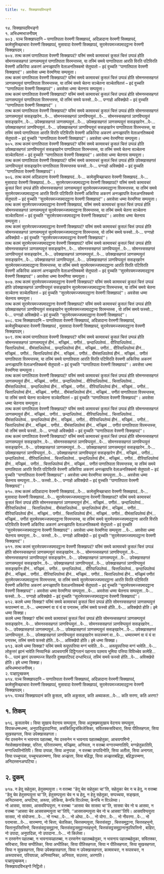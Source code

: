 ```yaml
---
title: १४. सिक्खापदविभङ्गो

---
```

१४. सिक्खापदविभङ्गो  
१. अभिधम्मभाजनीयम्  
७०३ . पञ्च सिक्खापदानि – पाणातिपाता वेरमणी सिक्खापदं, अदिन्नादाना वेरमणी सिक्खापदं, कामेसुमिच्छाचारा वेरमणी सिक्खापदं, मुसावादा वेरमणी सिक्खापदं, सुरामेरयमज्जपमादट्ठाना वेरमणी सिक्खापदम्।  
७०४. तत्थ कतमं पाणातिपाता वेरमणी सिक्खापदं? यस्मिं समये कामावचरं कुसलं चित्तं उप्पन्नं होति सोमनस्ससहगतं ञाणसम्पयुत्तं पाणातिपाता विरमन्तस्स, या तस्मिं समये पाणातिपाता आरति विरति पटिविरति वेरमणी अकिरिया अकरणं अनज्झापत्ति वेलाअनतिक्कमो सेतुघातो – इदं वुच्चति ‘‘पाणातिपाता वेरमणी सिक्खापदं’’। अवसेसा धम्मा वेरमणिया सम्पयुत्ता।  
तत्थ कतमं पाणातिपाता वेरमणी सिक्खापदं? यस्मिं समये कामावचरं कुसलं चित्तं उप्पन्नं होति सोमनस्ससहगतं ञाणसम्पयुत्तं पाणातिपाता विरमन्तस्स, या तस्मिं समये चेतना सञ्चेतना सञ्चेतयितत्तं – इदं वुच्चति ‘‘पाणातिपाता वेरमणी सिक्खापदं’’। अवसेसा धम्मा चेतनाय सम्पयुत्ता।  
तत्थ कतमं पाणातिपाता वेरमणी सिक्खापदं? यस्मिं समये कामावचरं कुसलं चित्तं उप्पन्नं होति सोमनस्ससहगतं ञाणसम्पयुत्तं पाणातिपाता विरमन्तस्स, यो तस्मिं समये फस्सो…पे॰… पग्गाहो अविक्खेपो – इदं वुच्चति ‘‘पाणातिपाता वेरमणी सिक्खापदं’’ ।  
तत्थ कतमं पाणातिपाता वेरमणी सिक्खापदं? यस्मिं समये कामावचरं कुसलं चित्तं उप्पन्नं होति सोमनस्ससहगतं ञाणसम्पयुत्तं ससङ्खारेन…पे॰… सोमनस्ससहगतं ञाणविप्पयुत्तं…पे॰… सोमनस्ससहगतं ञाणविप्पयुत्तं ससङ्खारेन…पे॰… उपेक्खासहगतं ञाणसम्पयुत्तं…पे॰… उपेक्खासहगतं ञाणसम्पयुत्तं ससङ्खारेन…पे॰… उपेक्खासहगतं ञाणविप्पयुत्तं…पे॰… उपेक्खासहगतं ञाणविप्पयुत्तं ससङ्खारेन पाणातिपाता विरमन्तस्स, या तस्मिं समये पाणातिपाता आरति विरति पटिविरति वेरमणी अकिरिया अकरणं अनज्झापत्ति वेलाअनतिक्कमो सेतुघातो – इदं वुच्चति ‘‘पाणातिपाता वेरमणी सिक्खापदं’’। अवसेसा धम्मा वेरमणिया सम्पयुत्ता।  
७०५. तत्थ कतमं पाणातिपाता वेरमणी सिक्खापदं? यस्मिं समये कामावचरं कुसलं चित्तं उप्पन्नं होति उपेक्खासहगतं ञाणविप्पयुत्तं ससङ्खारेन पाणातिपाता विरमन्तस्स, या तस्मिं समये चेतना सञ्चेतना सञ्चेतयितत्तं – इदं वुच्चति ‘‘पाणातिपाता वेरमणी सिक्खापदं’’। अवसेसा धम्मा चेतनाय सम्पयुत्ता।  
तत्थ कतमं पाणातिपाता वेरमणी सिक्खापदं? यस्मिं समये कामावचरं कुसलं चित्तं उप्पन्नं होति उपेक्खासहगतं ञाणविप्पयुत्तं ससङ्खारेन पाणातिपाता विरमन्तस्स फस्सो…पे॰… पग्गाहो अविक्खेपो – इदं वुच्चति ‘‘पाणातिपाता वेरमणी सिक्खापदं’’।  
७०६. तत्थ कतमं अदिन्नादाना वेरमणी सिक्खापदं…पे॰… कामेसुमिच्छाचारा वेरमणी सिक्खापदं…पे॰… मुसावादा वेरमणी सिक्खापदं…पे॰… सुरामेरयमज्जपमादट्ठाना वेरमणी सिक्खापदं? यस्मिं समये कामावचरं कुसलं चित्तं उप्पन्नं होति सोमनस्ससहगतं ञाणसम्पयुत्तं सुरामेरयमज्जपमादट्ठाना विरमन्तस्स, या तस्मिं समये सुरामेरयमज्जपमादट्ठाना आरति विरति पटिविरति वेरमणी अकिरिया अकरणं अनज्झापत्ति वेलाअनतिक्कमो सेतुघातो – इदं वुच्चति ‘‘सुरामेरयमज्जपमादट्ठाना वेरमणी सिक्खापदं’’। अवसेसा धम्मा वेरमणिया सम्पयुत्ता।  
तत्थ कतमं सुरामेरयमज्जपमादट्ठाना वेरमणी सिक्खापदं, यस्मिं समये कामावचरं कुसलं चित्तं उप्पन्नं होति सोमनस्ससहगतं ञाणसम्पयुत्तं सुरामेरयमज्जपमादट्ठाना विरमन्तस्स, या तस्मिं समये चेतना सञ्चेतना सञ्चेतयितत्तं – इदं वुच्चति ‘‘सुरामेरयमज्जपमादट्ठाना वेरमणी सिक्खापदं’’। अवसेसा धम्मा चेतनाय सम्पयुत्ता।  
तत्थ कतमं सुरामेरयमज्जपमादट्ठाना वेरमणी सिक्खापदं? यस्मिं समये कामावचरं कुसलं चित्तं उप्पन्नं होति सोमनस्ससहगतं ञाणसम्पयुत्तं सुरामेरयमज्जपमादट्ठाना विरमन्तस्स, यो तस्मिं समये फस्सो…पे॰… पग्गाहो अविक्खेपो – इदं वुच्चति ‘‘सुरामेरयमज्जपमादट्ठाना वेरमणी सिक्खापदं’’।  
तत्थ कतमं सुरामेरयमज्जपमादट्ठाना वेरमणी सिक्खापदं? यस्मिं समये कामावचरं कुसलं चित्तं उप्पन्नं होति सोमनस्ससहगतं ञाणसम्पयुत्तं ससङ्खारेन…पे॰… सोमनस्ससहगतं ञाणविप्पयुत्तं…पे॰… सोमनस्ससहगतं ञाणविप्पयुत्तं ससङ्खारेन…पे॰… उपेक्खासहगतं ञाणसम्पयुत्तं…पे॰… उपेक्खासहगतं ञाणसम्पयुत्तं ससङ्खारेन…पे॰… उपेक्खासहगतं ञाणविप्पयुत्तं…पे॰… उपेक्खासहगतं ञाणविप्पयुत्तं ससङ्खारेन सुरामेरयमज्जपमादट्ठाना विरमन्तस्स, या तस्मिं समये सुरामेरयमज्जपमादट्ठाना आरति विरति पटिविरति वेरमणी अकिरिया अकरणं अनज्झापत्ति वेलाअनतिक्कमो सेतुघातो – इदं वुच्चति ‘‘सुरामेरयमज्जपमादट्ठाना वेरमणी सिक्खापदं’’। अवसेसा धम्मा वेरमणिया सम्पयुत्ता।  
७०७. तत्थ कतमं सुरामेरयमज्जपमादट्ठाना वेरमणी सिक्खापदं? यस्मिं समये कामावचरं कुसलं चित्तं उप्पन्नं होति उपेक्खासहगतं ञाणविप्पयुत्तं ससङ्खारेन सुरामेरयमज्जपमादट्ठाना विरमन्तस्स, या तस्मिं समये चेतना सञ्चेतना सञ्चेतयितत्तं – इदं वुच्चति ‘‘सुरामेरयमज्जपमादट्ठाना वेरमणी सिक्खापदं’’। अवसेसा धम्मा चेतनाय सम्पयुत्ता।  
तत्थ कतमं सुरामेरयमज्जपमादट्ठाना वेरमणी सिक्खापदं? यस्मिं समये कामावचरं कुसलं चित्तं उप्पन्नं होति उपेक्खासहगतं ञाणविप्पयुत्तं ससङ्खारेन सुरामेरयमज्जपमादट्ठाना विरमन्तस्स , यो तस्मिं समये फस्सो…पे॰… पग्गाहो अविक्खेपो – इदं वुच्चति ‘‘सुरामेरयमज्जपमादट्ठाना वेरमणी सिक्खापदं’’।  
७०८. पञ्च सिक्खापदानि – पाणातिपाता वेरमणी सिक्खापदं, अदिन्नादाना वेरमणी सिक्खापदं, कामेसुमिच्छाचारा वेरमणी सिक्खापदं , मुसावादा वेरमणी सिक्खापदं, सुरामेरयमज्जपमादट्ठाना वेरमणी सिक्खापदम्।  
७०९. तत्थ कतमं पाणातिपाता वेरमणी सिक्खापदं? यस्मिं समये कामावचरं कुसलं चित्तं उप्पन्नं होति सोमनस्ससहगतं ञाणसम्पयुत्तं हीनं… मज्झिमं… पणीतं… छन्दाधिपतेय्यं… वीरियाधिपतेय्यं… चित्ताधिपतेय्यं… वीमंसाधिपतेय्यं… छन्दाधिपतेय्यं हीनं… मज्झिमं… पणीतं… वीरियाधिपतेय्यं हीनं… मज्झिमं… पणीतं… चित्ताधिपतेय्यं हीनं… मज्झिमं… पणीतं… वीमंसाधिपतेय्यं हीनं… मज्झिमं… पणीतं पाणातिपाता विरमन्तस्स, या तस्मिं समये पाणातिपाता आरति विरति पटिविरति वेरमणी अकिरिया अकरणं अनज्झापत्ति वेलाअनतिक्कमो सेतुघातो – इदं वुच्चति ‘‘पाणातिपाता वेरमणी सिक्खापदं’’। अवसेसा धम्मा वेरमणिया सम्पयुत्ता।  
तत्थ कतमं पाणातिपाता वेरमणी सिक्खापदं? यस्मिं समये कामावचरं कुसलं चित्तं उप्पन्नं होति सोमनस्ससहगतं ञाणसम्पयुत्तं हीनं… मज्झिमं… पणीतं… छन्दाधिपतेय्यं… वीरियाधिपतेय्यं… चित्ताधिपतेय्यं… वीमंसाधिपतेय्यं… छन्दाधिपतेय्यं हीनं… मज्झिमं… पणीतं… वीरियाधिपतेय्यं हीनं… मज्झिमं… पणीतं… चित्ताधिपतेय्यं हीनं… मज्झिमं… पणीतं… वीमंसाधिपतेय्यं हीनं… मज्झिमं… पणीतं पाणातिपाता विरमन्तस्स, या तस्मिं समये चेतना सञ्चेतना सञ्चेतयितत्तं – इदं वुच्चति ‘‘पाणातिपाता वेरमणी सिक्खापदं’’। अवसेसा धम्मा चेतनाय सम्पयुत्ता।  
तत्थ कतमं पाणातिपाता वेरमणी सिक्खापदं? यस्मिं समये कामावचरं कुसलं चित्तं उप्पन्नं होति सोमनस्ससहगतं ञाणसम्पयुत्तं हीनं… मज्झिमं… पणीतं… छन्दाधिपतेय्यं… वीरियाधिपतेय्यं… चित्ताधिपतेय्यं… वीमंसाधिपतेय्यं… छन्दाधिपतेय्यं हीनं… मज्झिमं… पणीतं… वीरियाधिपतेय्यं हीनं… मज्झिमं… पणीतं… चित्ताधिपतेय्यं हीनं… मज्झिमं… पणीतं… वीमंसाधिपतेय्यं हीनं… मज्झिमं … पणीतं पाणातिपाता विरमन्तस्स, यो तस्मिं समये फस्सो…पे॰… पग्गाहो अविक्खेपो – इदं वुच्चति ‘‘पाणातिपाता वेरमणी सिक्खापदं’’।  
तत्थ कतमं पाणातिपाता वेरमणी सिक्खापदं? यस्मिं समये कामावचरं कुसलं चित्तं उप्पन्नं होति सोमनस्ससहगतं ञाणसम्पयुत्तं ससङ्खारेन…पे॰… सोमनस्ससहगतं ञाणविप्पयुत्तं…पे॰… सोमनस्ससहगतं ञाणविप्पयुत्तं ससङ्खारेन…पे॰… उपेक्खासहगतं ञाणसम्पयुत्तं…पे॰… उपेक्खासहगतं ञाणसम्पयुत्तं ससङ्खारेन…पे॰… उपेक्खासहगतं ञाणविप्पयुत्तं…पे॰… उपेक्खासहगतं ञाणविप्पयुत्तं ससङ्खारेन हीनं… मज्झिमं… पणीतं… छन्दाधिपतेय्यं… वीरियाधिपतेय्यं… चित्ताधिपतेय्यं… छन्दाधिपतेय्यं हीनं… मज्झिमं… पणीतं… वीरियाधिपतेय्यं हीनं… मज्झिमं… पणीतं… चित्ताधिपतेय्यं हीनं… मज्झिमं… पणीतं पाणातिपाता विरमन्तस्स, या तस्मिं समये पाणातिपाता आरति विरति पटिविरति वेरमणी अकिरिया अकरणं अनज्झापत्ति वेलाअनतिक्कमो सेतुघातो – इदं वुच्चति ‘‘पाणातिपाता वेरमणी सिक्खापदं’’। अवसेसा धम्मा वेरमणिया सम्पयुत्ता…पे॰… अवसेसा धम्मा चेतनाय सम्पयुत्ता…पे॰… फस्सो…पे॰… पग्गाहो अविक्खेपो – इदं वुच्चति ‘‘पाणातिपाता वेरमणी सिक्खापदं’’।  
७१०. तत्थ कतमं अदिन्नादाना वेरमणी सिक्खापदं…पे॰… कामेसुमिच्छाचारा वेरमणी सिक्खापदं…पे॰… मुसावादा वेरमणी सिक्खापदं…पे॰… सुरामेरयमज्जपमादट्ठाना वेरमणी सिक्खापदं? यस्मिं समये कामावचरं कुसलं चित्तं उप्पन्नं होति सोमनस्ससहगतं ञाणसम्पयुत्तं हीनं… मज्झिमं… पणीतं… छन्दाधिपतेय्यं… वीरियाधिपतेय्यं … चित्ताधिपतेय्यं… वीमंसाधिपतेय्यं… छन्दाधिपतेय्यं हीनं… मज्झिमं… पणीतं… वीरियाधिपतेय्यं हीनं… मज्झिमं… पणीतं… चित्ताधिपतेय्यं हीनं… मज्झिमं… पणीतं… वीमंसाधिपतेय्यं हीनं… मज्झिमं… पणीतं सुरामेरयमज्जपमादट्ठाना विरमन्तस्स, या तस्मिं समये सुरामेरयमज्जपमादट्ठाना आरति विरति पटिविरति वेरमणी अकिरिया अकरणं अनज्झापत्ति वेलाअनतिक्कमो सेतुघातो – इदं वुच्चति ‘‘सुरामेरयमज्जपमादट्ठाना वेरमणी सिक्खापदं’’। अवसेसा धम्मा वेरमणिया सम्पयुत्ता …पे॰… अवसेसा धम्मा चेतनाय सम्पयुत्ता…पे॰… फस्सो…पे॰… पग्गाहो अविक्खेपो – इदं वुच्चति ‘‘सुरामेरयमज्जपमादट्ठाना वेरमणी सिक्खापदं’’।  
७११. तत्थ कतमं सुरामेरयमज्जपमादट्ठाना वेरमणी सिक्खापदं? यस्मिं समये कामावचरे कुसलं चित्तं उप्पन्नं होति सोमनस्ससहगतं ञाणसम्पयुत्तं ससङ्खारेन…पे॰… सोमनस्ससहगतं ञाणविप्पयुत्तं…पे॰… सोमनस्ससहगतं ञाणविप्पयुत्तं ससङ्खारेन…पे॰… उपेक्खासहगतं ञाणसम्पयुत्तं…पे॰… उपेक्खासहगतं ञाणसम्पयुत्तं ससङ्खारेन…पे॰… उपेक्खासहगतं ञाणविप्पयुत्तं…पे॰… उपेक्खासहगतं ञाणविप्पयुत्तं ससङ्खारेन हीनं… मज्झिमं… पणीतं… छन्दाधिपतेय्यं… वीरियाधिपतेय्यं… चित्ताधिपतेय्यं… छन्दाधिपतेय्यं हीनं… मज्झिमं… पणीतं… वीरियाधिपतेय्यं हीनं… मज्झिमं… पणीतं… चित्ताधिपतेय्यं हीनं… मज्झिमं पणीतं सुरामेरयमज्जपमादट्ठाना विरमन्तस्स, या तस्मिं समये सुरामेरयमज्जपमादट्ठाना आरति विरति पटिविरति वेरमणी अकिरिया अकरणं अनज्झापत्ति वेलाअनतिक्कमो सेतुघातो – इदं वुच्चति ‘‘सुरामेरयमज्जपमादट्ठाना वेरमणी सिक्खापदं’’। अवसेसा धम्मा वेरमणिया सम्पयुत्ता…पे॰… अवसेसा धम्मा चेतनाय सम्पयुत्ता…पे॰… फस्सो…पे॰… पग्गाहो अविक्खेपो – इदं वुच्चति ‘‘सुरामेरयमज्जपमादट्ठाना वेरमणी सिक्खापदं’’।  
७१२. कतमे धम्मा सिक्खा? यस्मिं समये कामावचरं कुसलं चित्तं उप्पन्नं होति सोमनस्ससहगतं ञाणसम्पयुत्तं रूपारम्मणं वा…पे॰… धम्मारम्मणं वा यं यं वा पनारब्भ, तस्मिं समये फस्सो होति…पे॰… अविक्खेपो होति। इमे धम्मा सिक्खा।  
कतमे धम्मा सिक्खा? यस्मिं समये कामावचरं कुसलं चित्तं उप्पन्नं होति सोमनस्ससहगतं ञाणसम्पयुत्तं ससङ्खारेन…पे॰… सोमनस्ससहगतं ञाणविप्पयुत्तं…पे॰… सोमनस्ससहगतं ञाणविप्पयुत्तं ससङ्खारेन…पे॰… उपेक्खासहगतं ञाणसम्पयुत्तं…पे॰… उपेक्खासहगतं ञाणसम्पयुत्तं ससङ्खारेन…पे॰… उपेक्खासहगतं ञाणविप्पयुत्तं…पे॰… उपेक्खासहगतं ञाणविप्पयुत्तं ससङ्खारेन रूपारम्मणं वा…पे॰… धम्मारम्मणं वा यं यं वा पनारब्भ, तस्मिं समये फस्सो होति…पे॰… अविक्खेपो होति। इमे धम्मा सिक्खा।  
७१३. कतमे धम्मा सिक्खा? यस्मिं समये रूपूपपत्तिया मग्गं भावेति…पे॰… अरूपूपपत्तिया मग्गं भावेति…पे॰… लोकुत्तरं झानं भावेति निय्यानिकं अपचयगामिं दिट्ठिगतानं पहानाय पठमाय भूमिया पत्तिया विविच्चेव कामेहि…पे॰… पठमं झानं उपसम्पज्ज विहरति दुक्खपटिपदं दन्धाभिञ्ञं, तस्मिं समये फस्सो होति…पे॰… अविक्खेपो होति। इमे धम्मा सिक्खा।  
अभिधम्मभाजनीयम्।  
२. पञ्हापुच्छकम्  
७१४. पञ्च सिक्खापदानि – पाणातिपाता वेरमणी सिक्खापदं, अदिन्नादाना वेरमणी सिक्खापदं, कामेसुमिच्छाचारा वेरमणी सिक्खापदं, मुसावादा वेरमणी सिक्खापदं, सुरामेरयमज्जपमादट्ठाना वेरमणी सिक्खापदम्।  
७१५. पञ्चन्नं सिक्खापदानं कति कुसला, कति अकुसला, कति अब्याकता…पे॰… कति सरणा, कति अरणा?  


## १. तिकम्

७१६. कुसलायेव। सिया सुखाय वेदनाय सम्पयुत्ता, सिया अदुक्खमसुखाय वेदनाय सम्पयुत्ता, विपाकधम्मधम्मा, अनुपादिन्नुपादानिया, असंकिलिट्ठसंकिलेसिका, सवितक्कसविचारा, सिया पीतिसहगता, सिया सुखसहगता, सिया उपेक्खासहगता।  
नेव दस्सनेन न भावनाय पहातब्बा, नेव दस्सनेन न भावनाय पहातब्बहेतुका, आचयगामिनो , नेवसेक्खनासेक्खा, परित्ता, परित्तारम्मणा, मज्झिमा, अनियता, न वत्तब्बा मग्गारम्मणातिपि, मग्गहेतुकातिपि, मग्गाधिपतिनोतिपि। सिया उप्पन्ना, सिया अनुप्पन्ना , न वत्तब्बा उप्पादिनोति, सिया अतीता, सिया अनागता, सिया पच्चुप्पन्ना, पच्चुप्पन्नारम्मणा, सिया अज्झत्ता, सिया बहिद्धा, सिया अज्झत्तबहिद्धा, बहिद्धारम्मणा, अनिदस्सनअप्पटिघा।  


## २. दुकम्

७१७. न हेतू सहेतुका, हेतुसम्पयुत्ता। न वत्तब्बा ‘‘हेतू चेव सहेतुका चा’’ति, सहेतुका चेव न च हेतू, न वत्तब्बा ‘‘हेतू चेव हेतुसम्पयुत्ता चा’’ति, हेतुसम्पयुत्ता चेव न च हेतू, न हेतु सहेतूका, सप्पच्चया, सङ्खता, अनिदस्सना, अप्पटिघा, अरूपा, लोकिया, केनचि विञ्ञेय्या, केनचि न विञ्ञेय्या।  
नो आसवा, सासवा, आसवविप्पयुत्ता, न वत्तब्बा ‘‘आसवा चेव सासवा चा’’ति, सासवा चेव नो च आसवा, न वत्तब्बा ‘‘आसवा चेव आसवसम्पयुत्ता चा’’तिपि, ‘‘आसवसम्पयुत्ता चेव नो च आसवा’’तिपि। आसवविप्पयुत्ता सासवा, नो संयोजना…पे॰… नो गन्था…पे॰… नो ओघा…पे॰… नो योगा…पे॰… नो नीवरणा…पे॰… नो परामासा…पे॰… सारम्मणा, नो चित्ता, चेतसिका, चित्तसम्पयुत्ता, चित्तसंसट्ठा , चित्तसमुट्ठाना, चित्तसहभुनो, चित्तानुपरिवत्तिनो, चित्तसंसट्ठसमुट्ठाना, चित्तसंसट्ठसमुट्ठानसहभुनो, चित्तसंसट्ठसमुट्ठानानुपरिवत्तिनो , बाहिरा, नो उपादा, अनुपादिन्ना, नो उपादाना…पे॰… नो किलेसा।  
न दस्सनेन पहातब्बा, न भावनायपहातब्बा, न दस्सनेन पहातब्बहेतुका, न भावनाय पहातब्बहेतुका, सवितक्का, सविचारा, सिया सप्पीतिका, सिया अप्पीतिका, सिया पीतिसहगता, सिया न पीतिसहगता, सिया सुखसहगता, सिया न सुखसहगता, सिया उपेक्खासहगता, सिया न उपेक्खासहगता, कामावचरा, न रूपावचरा, न अरूपावचरा, परियापन्ना, अनिय्यानिका, अनियता, सउत्तरा, अरणाति।  
पञ्हापुच्छकम्।  
सिक्खापदविभङ्गो निट्ठितो।  